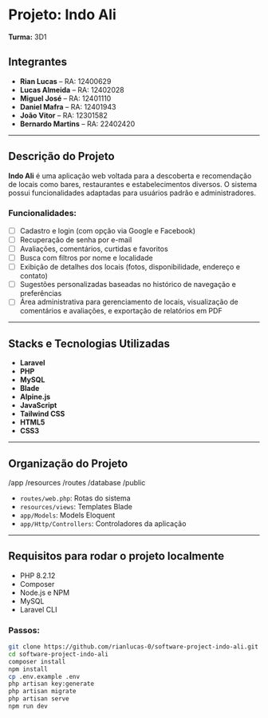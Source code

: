 # Projeto: Indo Ali  
**Turma:** 3D1  

## Integrantes
- **Rian Lucas** – RA: 12400629  
- **Lucas Almeida** – RA: 12402028  
- **Miguel José** – RA: 12401110  
- **Daniel Mafra** – RA: 12401943  
- **João Vitor** – RA: 12301582  
- **Bernardo Martins** – RA: 22402420  

---

## Descrição do Projeto
**Indo Ali** é uma aplicação web voltada para a descoberta e recomendação de locais como bares, restaurantes e estabelecimentos diversos. O sistema possui funcionalidades adaptadas para usuários padrão e administradores.

### Funcionalidades:
- [ ] Cadastro e login (com opção via Google e Facebook)
- [ ] Recuperação de senha por e-mail
- [ ] Avaliações, comentários, curtidas e favoritos
- [ ] Busca com filtros por nome e localidade
- [ ] Exibição de detalhes dos locais (fotos, disponibilidade, endereço e contato)
- [ ] Sugestões personalizadas baseadas no histórico de navegação e preferências
- [ ] Área administrativa para gerenciamento de locais, visualização de comentários e avaliações, e exportação de relatórios em PDF

---

## Stacks e Tecnologias Utilizadas

- **Laravel**
- **PHP**
- **MySQL**
- **Blade**
- **Alpine.js**
- **JavaScript**
- **Tailwind CSS**
- **HTML5**
- **CSS3**

---

## Organização do Projeto

/app
/resources
/routes
/database
/public


- `routes/web.php`: Rotas do sistema  
- `resources/views`: Templates Blade  
- `app/Models`: Models Eloquent  
- `app/Http/Controllers`: Controladores da aplicação  

---

## Requisitos para rodar o projeto localmente

- PHP 8.2.12  
- Composer  
- Node.js e NPM  
- MySQL  
- Laravel CLI  

### Passos:
```bash
git clone https://github.com/rianlucas-0/software-project-indo-ali.git
cd software-project-indo-ali
composer install
npm install
cp .env.example .env
php artisan key:generate
php artisan migrate
php artisan serve
npm run dev
